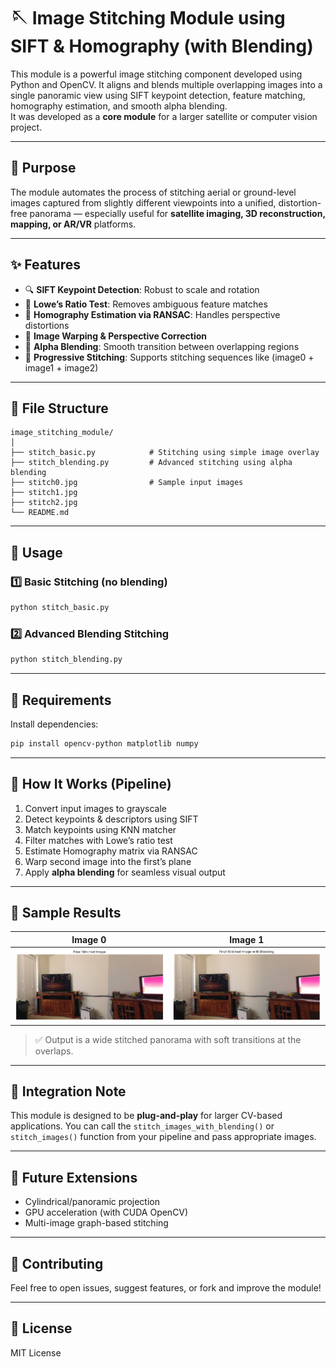 # 🪡 Image Stitching Module using SIFT & Homography (with Blending)

This module is a powerful image stitching component developed using Python and OpenCV. It aligns and blends multiple overlapping images into a single panoramic view using SIFT keypoint detection, feature matching, homography estimation, and smooth alpha blending.  
It was developed as a **core module** for a larger satellite or computer vision project.

---

## 📸 Purpose

The module automates the process of stitching aerial or ground-level images captured from slightly different viewpoints into a unified, distortion-free panorama — especially useful for **satellite imaging, 3D reconstruction, mapping, or AR/VR** platforms.

---

## ✨ Features

- 🔍 **SIFT Keypoint Detection**: Robust to scale and rotation
- 🧠 **Lowe’s Ratio Test**: Removes ambiguous feature matches
- 🧮 **Homography Estimation via RANSAC**: Handles perspective distortions
- 🧵 **Image Warping & Perspective Correction**
- 🌈 **Alpha Blending**: Smooth transition between overlapping regions
- 🧪 **Progressive Stitching**: Supports stitching sequences like (image0 + image1 + image2)

---

## 📂 File Structure

```
image_stitching_module/
│
├── stitch_basic.py            # Stitching using simple image overlay
├── stitch_blending.py         # Advanced stitching using alpha blending
├── stitch0.jpg                # Sample input images
├── stitch1.jpg
├── stitch2.jpg
└── README.md
```

---

## 🚀 Usage

### 1️⃣ Basic Stitching (no blending)

```bash
python stitch_basic.py
```

### 2️⃣ Advanced Blending Stitching

```bash
python stitch_blending.py
```

---

## 🔧 Requirements

Install dependencies:

```bash
pip install opencv-python matplotlib numpy
```

---

## 🧠 How It Works (Pipeline)

1. Convert input images to grayscale
2. Detect keypoints & descriptors using SIFT
3. Match keypoints using KNN matcher
4. Filter matches with Lowe’s ratio test
5. Estimate Homography matrix via RANSAC
6. Warp second image into the first’s plane
7. Apply **alpha blending** for seamless visual output

---

## 🧪 Sample Results

| Image 0 | Image 1 | 
|---------|---------|
| ![](stitch0.png) | ![](stitch1.png) |

> ✅ Output is a wide stitched panorama with soft transitions at the overlaps.

---

## 🔌 Integration Note

This module is designed to be **plug-and-play** for larger CV-based applications. You can call the `stitch_images_with_blending()` or `stitch_images()` function from your pipeline and pass appropriate images.

---

## 🧱 Future Extensions

- Cylindrical/panoramic projection
- GPU acceleration (with CUDA OpenCV)
- Multi-image graph-based stitching

---

## 🤝 Contributing

Feel free to open issues, suggest features, or fork and improve the module!

---

## 📜 License

MIT License
